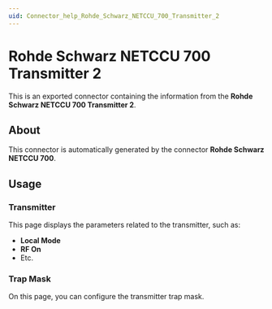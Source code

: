 ```yaml
---
uid: Connector_help_Rohde_Schwarz_NETCCU_700_Transmitter_2
---
```


# Rohde Schwarz NETCCU 700 Transmitter 2

This is an exported connector containing the information from the **Rohde Schwarz NETCCU 700 Transmitter 2**.

## About

This connector is automatically generated by the connector **Rohde Schwarz NETCCU 700**.

## Usage

### Transmitter

This page displays the parameters related to the transmitter, such as:

- **Local Mode**
- **RF On**
- Etc.

### Trap Mask

On this page, you can configure the transmitter trap mask.
